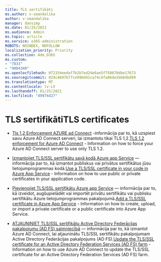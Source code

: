 ```yaml
---
title: TLS sertifikāti
ms.author: v-smandalika
author: v-smandalika
manager: dansimp
ms.date: 01/25/2021
ms.audience: Admin
ms.topic: article
ms.service: o365-administration
ROBOTS: NOINDEX, NOFOLLOW
localization_priority: Priority
ms.collection: Adm_O365
ms.custom:
- "7833"
- "9004340"
ms.openlocfilehash: 072334eedaf7b2b7ed24e6ae5f758870dbe17673
ms.sourcegitcommit: 029c4697b77ce996d41ca74c4fa86de1bb84bd99
ms.translationtype: MT
ms.contentlocale: lv-LV
ms.lasthandoff: 01/25/2021
ms.locfileid: "49974427"
---
```

# <a name="tls-certificates"></a><span data-ttu-id="41ef5-102">TLS sertifikāti</span><span class="sxs-lookup"><span data-stu-id="41ef5-102">TLS certificates</span></span>

- <span data-ttu-id="41ef5-103">[Tls 1,2 Enforcement AZURE ad Connect](https://docs.microsoft.com/azure/active-directory/hybrid/reference-connect-tls-enforcement)  -informācija par to, kā uzspiest savu Azure AD Connect serveri, lai izmantotu tikai TLS 1,2.</span><span class="sxs-lookup"><span data-stu-id="41ef5-103">[TLS 1.2 enforcement for Azure AD Connect](https://docs.microsoft.com/azure/active-directory/hybrid/reference-connect-tls-enforcement)  - Information on how to force your Azure AD Connect server to use only TLS 1.2.</span></span>

- <span data-ttu-id="41ef5-104">[Izmantojiet TLS/SSL sertifikātu savā kodā Azure app Service](https://docs.microsoft.com/azure/app-service/configure-ssl-certificate-in-code)  — informācija par to, kā izmantot publiskus vai privātus sertifikātus jūsu lietojumprogrammas kodā.</span><span class="sxs-lookup"><span data-stu-id="41ef5-104">[Use a TLS/SSL certificate in your code in Azure App Service](https://docs.microsoft.com/azure/app-service/configure-ssl-certificate-in-code)  - Information on how to use public or private certificates in your application code.</span></span>

- <span data-ttu-id="41ef5-105">[Pievienojiet TLS/SSL sertifikātu Azure app Service](https://docs.microsoft.com/azure/app-service/configure-ssl-certificate)  — informācija par to, kā izveidot, augšupielādēt vai importēt privātu sertifikātu vai publisku sertifikātu Azure lietojumprogrammas pakalpojumā.</span><span class="sxs-lookup"><span data-stu-id="41ef5-105">[Add a TLS/SSL certificate in Azure App Service](https://docs.microsoft.com/azure/app-service/configure-ssl-certificate)  - Information on how to create, upload, or import a private certificate or a public certificate into Azure App Service.</span></span>

- <span data-ttu-id="41ef5-106">[ATJAUNINIET TLS/SSL sertifikātu Active Directory Federācijas pakalpojumu (AD FS) saimniecībā](https://docs.microsoft.com/azure/active-directory/hybrid/how-to-connect-fed-ssl-update)  — informācija par to, kā izmantot Azure AD Connect, lai atjauninātu TLS/SSL sertifikātu pakalpojumam Active Directory Federācijas pakalpojums (AD FS).</span><span class="sxs-lookup"><span data-stu-id="41ef5-106">[Update the TLS/SSL certificate for an Active Directory Federation Services (AD FS) farm](https://docs.microsoft.com/azure/active-directory/hybrid/how-to-connect-fed-ssl-update)  - Information on how to use Azure AD Connect to update the TLS/SSL certificate for an Active Directory Federation Services (AD FS) farm.</span></span>

